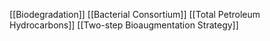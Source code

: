 [[Biodegradation]]
[[Bacterial Consortium]]
[[Total Petroleum Hydrocarbons]]
[[Two-step Bioaugmentation Strategy]]
